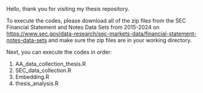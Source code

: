 Hello, thank you for visiting my thesis repository.

To execute the codes, please download all of the zip files from the SEC Financial Statement and Notes Data Sets from 2015-2024  on https://www.sec.gov/data-research/sec-markets-data/financial-statement-notes-data-sets and make sure the zip files are in your working directory.

Next, you can execute the codes in order: 

1) AA_data_collection_thesis.R
2) SEC_data_collection.R
3) Embedding.R
4) thesis_analysis.R
